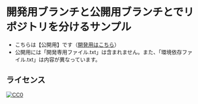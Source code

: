 開発用ブランチと公開用ブランチとでリポジトリを分けるサンプル
============================================================

- こちらは【公開用】です（[開発用はこちら](https://github.com/furyutei/Sample1_Develop)）
- 公開用には「開発専用ファイル.txt」は含まれません。また、「環境依存ファイル.txt」は内容が異なっています。  

## ライセンス

[![CC0](http://i.creativecommons.org/p/zero/1.0/88x31.png "CC0")](http://creativecommons.org/publicdomain/zero/1.0/deed.ja)  

